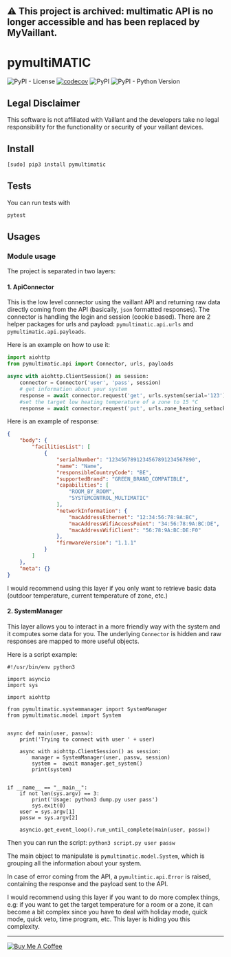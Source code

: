 ## ⚠️ This project is archived: multimatic API is no longer accessible and has been replaced by MyVaillant.

# pymultiMATIC
![PyPI - License](https://img.shields.io/github/license/thomasgermain/pymultiMATIC)
[![codecov](https://codecov.io/gh/thomasgermain/pymultiMATIC/branch/master/graph/badge.svg?token=KKM0BRHJR7)](https://codecov.io/gh/thomasgermain/pymultiMATIC)
![PyPI](https://img.shields.io/pypi/v/pymultiMATIC)
![PyPI - Python Version](https://img.shields.io/pypi/pyversions/pymultiMATIC.svg)

## Legal Disclaimer
This software is not affiliated with Vaillant and the developers take no legal responsibility for the functionality or security of your vaillant devices.

## Install
```bash
[sudo] pip3 install pymultimatic 
```

## Tests
You can run tests with
```bash
pytest
```

## Usages

### Module usage
 
The project is separated in two layers:

#### 1. ApiConnector
This is the low level connector using the vaillant API and returning raw data directly coming from the API (basically, `json` formatted responses). The connector is handling the login and session (cookie based).
There are 2 helper packages for urls and payload: `pymultimatic.api.urls` and `pymultimatic.api.payloads`.

Here is an example on how to use it:
```python
import aiohttp
from pymultimatic.api import Connector, urls, payloads

async with aiohttp.ClientSession() as session:
    connector = Connector('user', 'pass', session)
    # get information about your system
    response = await connector.request('get', urls.system(serial='123'))
    #set the target low heating temperature of a zone to 15 °C
    response = await connector.request('put', urls.zone_heating_setback_temperature(id='1', serial='123'), payload=payloads.zone_temperature_setback(15))
```
Here is an example of response:
```json
{
    "body": {
        "facilitiesList": [
            {
                "serialNumber": "1234567891234567891234567890",
                "name": "Name",
                "responsibleCountryCode": "BE",
                "supportedBrand": "GREEN_BRAND_COMPATIBLE",
                "capabilities": [
                    "ROOM_BY_ROOM",
                    "SYSTEMCONTROL_MULTIMATIC"
                ],
                "networkInformation": {
                    "macAddressEthernet": "12:34:56:78:9A:BC",
                    "macAddressWifiAccessPoint": "34:56:78:9A:BC:DE",
                    "macAddressWifiClient": "56:78:9A:BC:DE:F0"
                },
                "firmwareVersion": "1.1.1"
            }
        ]
    },
    "meta": {}
}
```
I would recommend using this layer if you only want to retrieve basic data (outdoor temperature, current temperature of zone, etc.)

#### 2. SystemManager
This layer allows you to interact in a more friendly way with the system and it computes some data for you.
The underlying `Connector` is hidden and raw responses are mapped to more useful objects.


Here is a script example:
```python3
#!/usr/bin/env python3

import asyncio
import sys

import aiohttp

from pymultimatic.systemmanager import SystemManager
from pymultimatic.model import System


async def main(user, passw):
    print('Trying to connect with user ' + user)

    async with aiohttp.ClientSession() as session:
        manager = SystemManager(user, passw, session)
        system =  await manager.get_system()
        print(system)


if __name__ == "__main__":
    if not len(sys.argv) == 3:
        print('Usage: python3 dump.py user pass')
        sys.exit(0)
    user = sys.argv[1]
    passw = sys.argv[2]

    asyncio.get_event_loop().run_until_complete(main(user, passw))
```

Then you can run the script:
`python3 script.py user passw`

The main object to manipulate is `pymultimatic.model.System`, which is grouping all the information about your system.

In case of error coming from the API, a `pymultimtic.api.Error` is raised, containing the response and the payload sent to the API.

I would recommend using this layer if you want to do more complex things, e.g: if you want to get the target temperature for 
a room or a zone, it can become a bit complex since you have to deal with holiday mode, quick mode, quick veto, time program, etc.
This layer is hiding you this complexity.

---
<a href="https://www.buymeacoffee.com/tgermain" target="_blank"><img src="https://www.buymeacoffee.com/assets/img/custom_images/orange_img.png" alt="Buy Me A Coffee" style="height: auto !important;width: auto !important;" ></a>
